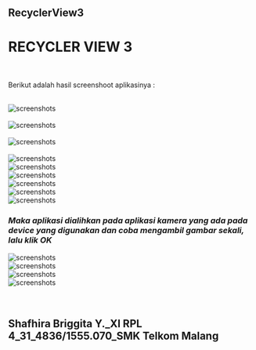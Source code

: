 ## RecyclerView3<br>

# RECYCLER VIEW 3 <br><br>

Berikut adalah hasil screenshoot aplikasinya : <br><br>

![screenshots](https://github.com/sbbriggitash/RecyclerView3/blob/master/1.PNG)<br><br>
![screenshots](https://github.com/sbbriggitash/RecyclerView3/blob/master/2.PNG)<br><br>
![screenshots](https://github.com/sbbriggitash/RecyclerView3/blob/master/3.PNG)<br><br>
![screenshots](https://github.com/sbbriggitash/RecyclerView3/blob/master/4.PNG)<br>
![screenshots](https://github.com/sbbriggitash/RecyclerView3/blob/master/5.PNG)<br>
![screenshots](https://github.com/sbbriggitash/RecyclerView3/blob/master/6.PNG)<br>
![screenshots](https://github.com/sbbriggitash/RecyclerView3/blob/master/7.PNG)<br>
![screenshots](https://github.com/sbbriggitash/RecyclerView3/blob/master/8.PNG)<br>
![screenshots](https://github.com/sbbriggitash/RecyclerView3/blob/master/9.PNG)<br>
### *__Maka aplikasi dialihkan pada aplikasi kamera yang ada pada device yang digunakan dan coba mengambil gambar sekali, lalu klik OK__*
![screenshots](https://github.com/sbbriggitash/RecyclerView3/blob/master/10.PNG)<br>
![screenshots](https://github.com/sbbriggitash/RecyclerView3/blob/master/11.PNG)<br>
![screenshots](https://github.com/sbbriggitash/RecyclerView3/blob/master/12.PNG)<br>
![screenshots](https://github.com/sbbriggitash/RecyclerView3/blob/master/13.PNG)<br><br><br>

## Shafhira Briggita Y._XI RPL 4_31_4836/1555.070_SMK Telkom Malang
